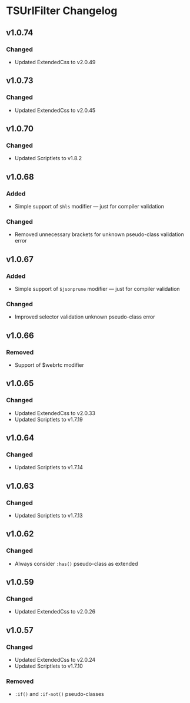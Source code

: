 # TSUrlFilter Changelog


## v1.0.74

### Changed

- Updated ExtendedCss to v2.0.49


## v1.0.73

### Changed

- Updated ExtendedCss to v2.0.45


## v1.0.70

### Changed

- Updated Scriptlets to v1.8.2


## v1.0.68

### Added

- Simple support of `$hls` modifier — just for compiler validation

### Changed

- Removed unnecessary brackets for unknown pseudo-class validation error


## v1.0.67

### Added

- Simple support of `$jsonprune` modifier — just for compiler validation

### Changed

- Improved selector validation unknown pseudo-class error


## v1.0.66

### Removed

- Support of $webrtc modifier


## v1.0.65

### Changed

- Updated ExtendedCss to v2.0.33
- Updated Scriptlets to v1.7.19


## v1.0.64

### Changed

- Updated Scriptlets to v1.7.14


## v1.0.63

### Changed

- Updated Scriptlets to v1.7.13


## v1.0.62

### Changed

- Always consider `:has()` pseudo-class as extended


## v1.0.59

### Changed

- Updated ExtendedCss to v2.0.26


## v1.0.57

### Changed

- Updated ExtendedCss to v2.0.24
- Updated Scriptlets to v1.7.10

### Removed

- `:if()` and `:if-not()` pseudo-classes
